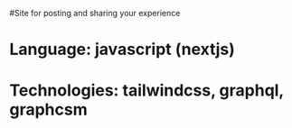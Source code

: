 #Site for posting and sharing your experience

# Language: javascript (nextjs)
# Technologies: tailwindcss, graphql, graphcsm
